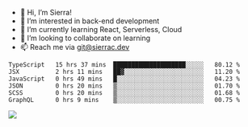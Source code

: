 - 👋 Hi, I’m Sierra!
- 👀 I’m interested in back-end development
- 🌱 I’m currently learning React, Serverless, Cloud
- 💞️ I’m looking to collaborate on learning
- 📫 Reach me via git@sierrac.dev

<!--START_SECTION:waka-->

```text
TypeScript   15 hrs 37 mins  ████████████████████░░░░░   80.12 %
JSX          2 hrs 11 mins   ██▓░░░░░░░░░░░░░░░░░░░░░░   11.20 %
JavaScript   0 hrs 49 mins   █░░░░░░░░░░░░░░░░░░░░░░░░   04.23 %
JSON         0 hrs 20 mins   ▒░░░░░░░░░░░░░░░░░░░░░░░░   01.70 %
SCSS         0 hrs 20 mins   ▒░░░░░░░░░░░░░░░░░░░░░░░░   01.68 %
GraphQL      0 hrs 9 mins    ▒░░░░░░░░░░░░░░░░░░░░░░░░   00.75 %
```

<!--END_SECTION:waka-->


![](https://hit.yhype.me/github/profile?user_id=7351311)
